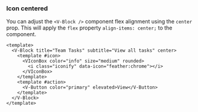 ### Icon centered

You can adjust the `<V-Block />` component flex alignment using
the `center` prop. This will apply the `flex` property
`align-items: center;` to the component.

<!--code-->

```vue
<template>
  <V-Block title="Team Tasks" subtitle="View all tasks" center>
    <template #icon>
      <VIconBox color="info" size="medium" rounded>
        <i class="iconify" data-icon="feather:chrome"></i>
      </VIconBox>
    </template>
    <template #action>
      <V-Button color="primary" elevated>View</V-Button>
    </template>
  </V-Block>
</template>
```

<!--/code-->

<!--example-->

<div class="field">
  <div class="control">
    <div class="l-card">
      <V-Block title="Team Tasks" subtitle="View all tasks" center>
        <template #icon>
          <VIconBox color="info" size="medium" rounded>
            <i class="iconify" data-icon="feather:chrome"></i>
          </VIconBox>
        </template>
        <template #action>
          <V-Button color="primary" elevated>View</V-Button>
        </template>
      </V-Block>
    </div>
  </div>
</div>

<!--/example-->

